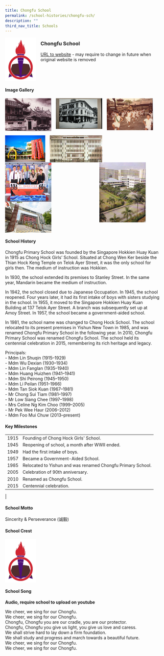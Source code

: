 ```yaml
---
title: Chongfu School
permalink: /school-histories/chongfu-sch/
description: ""
third_nav_title: Schools
---
```

<img src="/images/chongfusch1.png" style="width:20%;margin-right:15px;" align = "left">

### **Chongfu School**
[URL to website](https://chongfu.moe.edu.sg/) - may require to change in future when original website is removed

<br clear="left">

#### **Image Gallery**

<p><a href="https://staging.d1yxymztqoj7qn.amplifyapp.com/images/ahmadibrahimpri2.jpg">  
<img src="/images/chongfusch2.jpg" style="width:30%;margin-right:15px;" align = "left">
</a></p>

<p><a href="https://staging.d1yxymztqoj7qn.amplifyapp.com/images/ahmadibrahimpri3.jpg">  
<img src="/images/chongfusch3.jpg" style="width:30%;margin-right:15px;" align = "left">
</a></p>

<p><a href="https://staging.d1yxymztqoj7qn.amplifyapp.com/images/ahmadibrahimpri4.jpg">  
<img src="/images/chongfusch4.jpg" style="width:30%;margin-right:15px;" align = "left">
</a></p>

<br clear="left">

<p><a href="https://staging.d1yxymztqoj7qn.amplifyapp.com/images/ahmadibrahimpri2.jpg">  
<img src="/images/chongfusch5.jpg" style="width:26%;margin-right:15px;" align = "left">
</a></p>

<p><a href="https://staging.d1yxymztqoj7qn.amplifyapp.com/images/ahmadibrahimpri3.jpg">  
<img src="/images/chongfusch6.jpg" style="width:34%;margin-right:15px;" align = "left">
</a></p>

<p><a href="https://staging.d1yxymztqoj7qn.amplifyapp.com/images/ahmadibrahimpri4.jpg">  
<img src="/images/chongfusch7.jpg" style="width:30%;margin-right:45px;" align = "right">
</a></p>

<p><a href="https://staging.d1yxymztqoj7qn.amplifyapp.com/images/ahmadibrahimpri3.jpg">  
<img src="/images/chongfusch8.jpg" style="width:30%;margin-right:15px;" align = "left">
</a></p>

<p><a href="https://staging.d1yxymztqoj7qn.amplifyapp.com/images/ahmadibrahimpri3.jpg">  
<img src="/images/chongfusch9.jpg" style="width:30%;margin-right:15px;" align = "left">
</a></p>

<br clear="left">

#### **School History**
Chongfu Primary School was founded by the Singapore Hokkien Huay Kuan in 1915 as Chong Hock Girls’ School. Situated at Chong Wen Ker beside the Thian Hock Keng Temple on Telok Ayer Street, it was the only school for girls then. The medium of instruction was Hokkien.  
  
In 1930, the school extended its premises to Stanley Street. In the same year, Mandarin became the medium of instruction.  
  
In 1942, the school closed due to Japanese Occupation. In 1945, the school reopened. Four years later, it had its first intake of boys with sisters studying in the school. In 1955, it moved to the Singapore Hokkien Huay Kuan Building at 137 Telok Ayer Street. A branch was subsequently set up at Amoy Street. In 1957, the school became a government-aided school.  
  
In 1981, the school name was changed to Chong Hock School. The school relocated to its present premises in Yishun New Town in 1985, and was renamed Chongfu Primary School in the following year. In 2010, Chongfu Primary School was renamed Chongfu School. The school held its centennial celebration in 2015, remembering its rich heritage and legacy.  

Principals:<br>
\- Mdm Lin Shuqin (1915–1929)<br>
\- Mdm Wu Dexian (1930–1934)<br>
\- Mdm Lin Fanglan (1935–1940)<br>
\- Mdm Huang Huizhen (1941–1941)<br>
\- Mdm Shi Peirong (1945–1950)<br>
\- Mdm Li Peilan (1951–1966)<br>
\- Mdm Tan Siok Kuan (1967–1981)<br>
\- Mr Chong Sui Tiam (1981–1997)<br>
\- Mr Low Siang Chee (1997–1998)<br>
\- Mrs Celine Ng Kim Choo (1999–2005)<br>
\- Mr Pek Wee Haur (2006–2012)<br>
\- Mdm Foo Mui Chuw (2013–present)

#### **Key Milestones**

|  |  |
|:---:|---|
| 1915 | Founding of Chong Hock Girls' School. |
| 1945 | Reopening of school, a month after WWII ended. |
| 1949 | Had the first intake of boys. |
| 1957 | Became a Government-Aided School. |
| 1985 | Relocated to Yishun and was renamed Chongfu Primary School. |
| 2005 | Celebration of 90th anniversary. |
| 2010 | Renamed as Chongfu School. |
| 2015 | Centennial celebration. |
|

#### **School Motto**
Sincerity & Perseverance (诚毅)

#### **School Crest**
<img src="/images/chongfusch1.png" style="width:20%;margin-right:15px;" align = "left">

<br clear="left">

#### **School Song**
**Audio, require school to upload on youtube**

We cheer, we sing for our Chongfu.<br>
We cheer, we sing for our Chongfu.<br>
Chongfu, Chongfu you are our cradle, you are our protector.<br>
Chongfu, Chongfu you give us light, you give us love and caress.<br>
We shall strive hard to lay down a firm foundation.<br>
We shall study and progress and march towards a beautiful future.<br>
We cheer, we sing for our Chongfu.<br>
We cheer, we sing for our Chongfu.